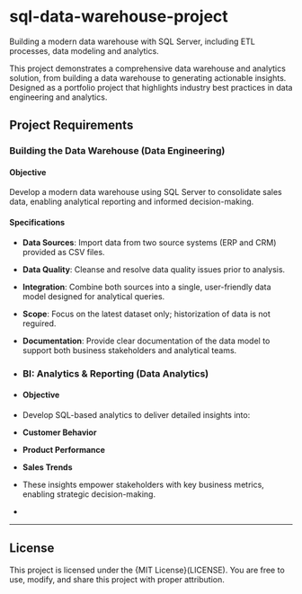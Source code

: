 # sql-data-warehouse-project
Building a modern data warehouse with SQL Server, including ETL processes, data modeling and analytics.

This project demonstrates a comprehensive data warehouse and analytics solution, from building a data warehouse to generating actionable insights.  Designed as a portfolio project that highlights industry best practices in data engineering and analytics.

## Project Requirements

### Building the Data Warehouse (Data Engineering)

#### Objective 

Develop a modern data warehouse using SQL Server to consolidate sales data, enabling analytical reporting and informed decision-making.

#### Specifications
- **Data Sources**: Import data from two source systems (ERP and CRM) provided as CSV files.
- **Data Quality**: Cleanse and resolve data quality issues prior to analysis.
- **Integration**: Combine both sources into a single, user-friendly data model designed for analytical queries.
- **Scope**: Focus on the latest dataset only; historization of data is not reguired.
- **Documentation**: Provide clear documentation of the data model to support both business stakeholders and analytical teams.

- ### BI: Analytics & Reporting (Data Analytics)

- #### Objective
- Develop SQL-based analytics to deliver detailed insights into:
- **Customer Behavior**
- **Product Performance**
- **Sales Trends**

- These insights empower stakeholders with key business metrics, enabling strategic decision-making.
- 
---
## License

This project is licensed under the {MIT License}(LICENSE). You are free to use, modify, and share this project with proper attribution.
